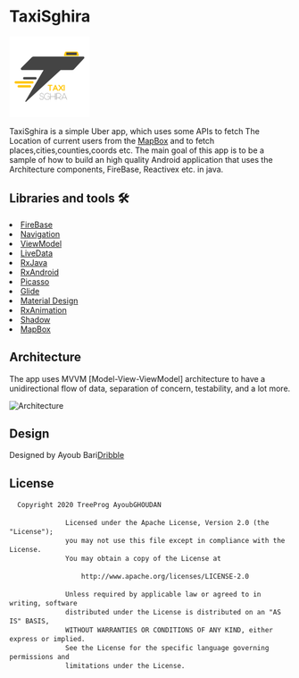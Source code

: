 # TaxiSghira
![appicon](https://github.com/GhoudanAyoub/taxisghira/blob/master/app/src/main/res/mipmap-xxhdpi/ll.png)

TaxiSghira is a simple Uber app, which uses some APIs to fetch The Location of current users from the [MapBox](https://www.mapbox.com/) and to fetch places,cities,counties,coords etc. The main goal of this app is to be a sample of how to build an high quality Android application that uses the Architecture components, FireBase, Reactivex etc. in java.

## Libraries and tools 🛠

<li><a href="https://firebase.google.com/">FireBase</a></li>
<li><a href="https://developer.android.com/topic/libraries/architecture/navigation/">Navigation</a></li>
<li><a href="https://developer.android.com/topic/libraries/architecture/viewmodel">ViewModel</a></li>
<li><a href="https://developer.android.com/topic/libraries/architecture/livedata">LiveData</a></li>
<li><a href="https://github.com/ReactiveX/RxJava">RxJava</a></li>
<li><a href="https://github.com/ReactiveX/RxAndroid">RxAndroid</a></li>
<li><a href="https://github.com/square/picasso">Picasso</a></li>
<li><a href="https://github.com/bumptech/glide">Glide</a></li>
<li><a href="https://material.io/develop/android/docs/getting-started/">Material Design</a></li>
<li><a href="https://github.com/lopspower/RxAnimation">RxAnimation</a></li>
<li><a href="https://github.com/loopeer/shadow">Shadow</a></li>
<li><a href="https://docs.mapbox.com/android/navigation/overview/">MapBox</a></li>

## Architecture
The app uses MVVM [Model-View-ViewModel] architecture to have a unidirectional flow of data, separation of concern, testability, and a lot more.

![Architecture](https://developer.android.com/topic/libraries/architecture/images/final-architecture.png)


## Design
Designed by Ayoub Bari[Dribble](https://dribbble.com/BariAyoub) 

<h2 id="license">License</h2>

<pre><code>  Copyright 2020 TreeProg AyoubGHOUDAN
           
              Licensed under the Apache License, Version 2.0 (the "License");
              you may not use this file except in compliance with the License.
              You may obtain a copy of the License at
           
                  http://www.apache.org/licenses/LICENSE-2.0
           
              Unless required by applicable law or agreed to in writing, software
              distributed under the License is distributed on an "AS IS" BASIS,
              WITHOUT WARRANTIES OR CONDITIONS OF ANY KIND, either express or implied.
              See the License for the specific language governing permissions and
              limitations under the License.
</code></pre>

